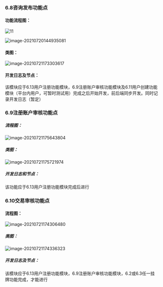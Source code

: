 ### 6.8咨询发布功能点

#### 功能流程图：

![11](.\imgs\6.8,6.9,6.10,6.13\6.8类图.png)

![image-20210720144935081](C:\Users\17237\AppData\Roaming\Typora\typora-user-images\image-20210720144935081.png)

#### 类图：

![image-20210721173303617](C:\Users\17237\AppData\Roaming\Typora\typora-user-images\image-20210721173303617.png)

#### 开发日志及节点：

该模块应于6.13用户注册功能模块，6.9注册账户审核功能模块及6.11用户创建功能模块（平台内用户，可暂时测试用）完成之后开始开发，前后端同步开发。同时记录开发日志（暂定）

### 6.9注册账户审核功能点

##### 流程图：

![image-20210721175643804](C:\Users\17237\AppData\Roaming\Typora\typora-user-images\image-20210721175643804.png)

##### 类图：

![image-20210721175721974](C:\Users\17237\AppData\Roaming\Typora\typora-user-images\image-20210721175721974.png)

##### 开发日志和节点：

该功能应于6.13用户注册功能模块完成后进行

### 6.10交易审核功能点

#### 流程图：

![image-20210721174306480](C:\Users\17237\AppData\Roaming\Typora\typora-user-images\image-20210721174306480.png)

##### 类图：

![image-20210721174336323](C:\Users\17237\AppData\Roaming\Typora\typora-user-images\image-20210721174336323.png)

##### 开发日志及节点：

该模块应于6.13用户注册功能模块，6.9注册账户审核功能模块，6.2或6.3任一挂牌功能完成，才能进行

